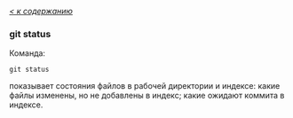 *[< к содержанию](./soderzhanie.md)*

### git status

Команда:
```
git status
```
 показывает состояния файлов в рабочей директории и индексе: какие файлы изменены, но не добавлены в индекс; какие ожидают коммита в индексе.